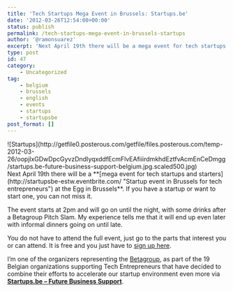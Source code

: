 ```yaml
---
title: 'Tech Startups Mega Event in Brussels: Startups.be'
date: '2012-03-26T12:54:00+00:00'
status: publish
permalink: /tech-startups-mega-event-in-brussels-startups
author: '@ramonsuarez'
excerpt: 'Next April 19th there will be a mega event for tech startups and starters at the Egg in Brussels. If you have a startup or want to start one, you can not miss it. The event starts at 2pm and will go on until the night, with some drinks after a Bet...'
type: post
id: 47
category:
    - Uncategorized
tag:
    - belgium
    - brussels
    - english
    - events
    - startups
    - startupsbe
post_format: []
---
```

[ ](http://startups.be)

<div class="p_embed p_image_embed">![Startups](http://getfile0.posterous.com/getfile/files.posterous.com/temp-2012-03-26/oopjlxGDwDpcGyvzDndIyqxddfEcmFlvEAfiiirdmkhdEztfvAcmEnCeDmgg/startups.be-future-business-support-belgium.jpg.scaled500.jpg)</div>Next April 19th there will be a **[mega event for tech startups and starters](http://startupsbe-estw.eventbrite.com/ "Startup event in Brussels for tech entrepreneurs") at the Egg in Brussels**. If you have a startup or want to start one, you can not miss it.

The event starts at 2pm and will go on until the night, with some drinks after a Betagroup Pitch Slam. My experience tells me that it will end up even later with informal dinners going on until late.

You do not have to attend the full event, just go to the parts that interest you or can attend. It is free and you just have to [sign up here](http://startupsbe-estw.eventbrite.com/ "signup tech event startups Brussels").

I’m one of the organizers representing the [Betagroup](http://www.betagroup.be/), as part of the 19 Belgian organizations supporting Tech Entrepreneurs that have decided to combine their efforts to accelerate our startup environment even more via [**Startups.be – Future Business Support**](http://startups.be "Startup support Belgium").